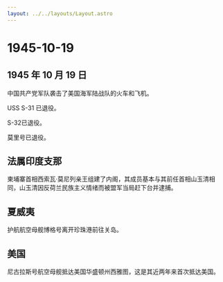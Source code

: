 ```yaml
---
layout: ../../layouts/Layout.astro
---
```


# 1945-10-19

## 1945 年 10 月 19 日

中国共产党军队袭击了美国海军陆战队的火车和飞机。

USS S-31 已退役。

S-32已退役。

莫里号已退役。

## 法属印度支那

柬埔寨首相西索瓦·莫尼列亲王组建了内阁，其成员基本与其前任首相山玉清相同，山玉清因反荷兰民族主义情绪而被盟军当局赶下台并逮捕。

## 夏威夷

护航航空母舰博格号离开珍珠港前往关岛。

## 美国

尼古拉斯号航空母舰抵达美国华盛顿州西雅图，这是其近两年来首次抵达美国。